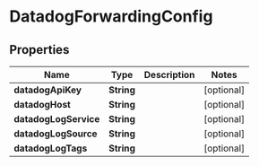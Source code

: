 

# DatadogForwardingConfig


## Properties

Name | Type | Description | Notes
------------ | ------------- | ------------- | -------------
**datadogApiKey** | **String** |  |  [optional]
**datadogHost** | **String** |  |  [optional]
**datadogLogService** | **String** |  |  [optional]
**datadogLogSource** | **String** |  |  [optional]
**datadogLogTags** | **String** |  |  [optional]



